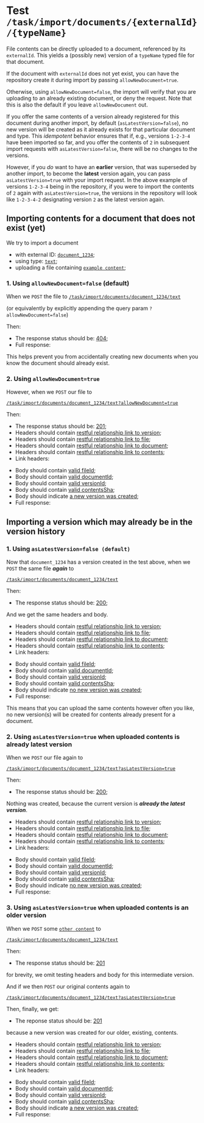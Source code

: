 # Test `/task/import/documents/{externalId}/{typeName}`

File contents can be directly uploaded to a document, referenced by its `externalId`. This yields a (possibly new)
version of a `typeName` typed file for that document.

If the document with `externalId` does not yet exist, you can have the repository create it during import by passing
`allowNewDocument=true`.

Otherwise, using `allowNewDocument=false`, the import will verify that you are uploading to an already existing
document, or deny the request. Note that this is also the default if you leave `allowNewDocument` out.

If you offer the same contents of a version already registered for this document during another import, by
default (`asLatestVersion=false`), no new version will be created as it already exists for that particular document and
type. This _idempotent_ behavior ensures that if, e.g., versions `1-2-3-4` have been imported so far, and you offer the
contents of `2` in subsequent import requests with `asLatestVersion=false`, there will be no changes to the versions.

However, if you _do_ want to have an **earlier** version, that was superseded by another import, to become the
**latest** version again, you can pass `asLatestVersion=true` with your import request. In the above example of
versions `1-2-3-4` being in the repository, if you were to import the contents of `2` again with `asLatestVersion=true`,
the versions in the repository will look like `1-2-3-4-2` designating version `2` as the latest version again.

## Importing contents for a document that does not exist (yet)

We try to import a document

- with external ID: [`document_1234`](- "#externalId");
- using type: [`text`](- "#typeName");
- uploading a file containing [`example content`](- "#originalContents");

### 1. Using `allowNewDocument=false` (default)

When we `POST` the file to
[`/task/import/documents/document_1234/text`](- "#importEndpoint")

(or equivalently by explicitly appending the query param `?allowNewDocument=false`)

[ ](- "#result=retrieve(#importEndpoint, #externalId, #typeName, #originalContents)")

Then:

- The response status should be: [404](- "?=#result.status");
- Full response:

[ ](- "ext:embed=#result.body")

This helps prevent you from accidentally creating new documents when you know the document should already exist.

### 2. Using `allowNewDocument=true`

However, when we `POST` our file to

[`/task/import/documents/document_1234/text?allowNewDocument=true`](- "#importEndpoint2")

[ ](- "#result=retrieve(#importEndpoint2, #externalId, #typeName, #originalContents)")

Then:

- The response status should be: [201](- "?=#result.status");
- Headers should contain [restful relationship link to version](- "?=#result.versionLink");
- Headers should contain [restful relationship link to file](- "?=#result.fileLink");
- Headers should contain [restful relationship link to document](- "?=#result.documentLink");
- Headers should contain [restful relationship link to contents](- "?=#result.contentsLink");
- Link headers:

[ ](- "ext:embed=#result.headers")

- Body should contain [valid fileId](- "?=#result.fileId");
- Body should contain [valid documentId](- "?=#result.documentId");
- Body should contain [valid versionId](- "?=#result.versionId");
- Body should contain [valid contentsSha](- "?=#result.contentsSha");
- Body should indicate [a new version was created](- "?=#result.isNewVersion");
- Full response:

[ ](- "ext:embed=#result.body")

## Importing a version which may already be in the version history

### 1. Using `asLatestVersion=false (default)`

Now that `document_1234` has a version created in the test above, when we `POST` the same file
***again*** to

[`/task/import/documents/document_1234/text`](- "#importEndpoint3")

[ ](- "#result=retrieve(#importEndpoint3, #externalId, #typeName, #originalContents)")

Then:

- The response status should be: [200](- "?=#result.status");

And we get the same headers and body.

- Headers should contain [restful relationship link to version](- "?=#result.versionLink");
- Headers should contain [restful relationship link to file](- "?=#result.fileLink");
- Headers should contain [restful relationship link to document](- "?=#result.documentLink");
- Headers should contain [restful relationship link to contents](- "?=#result.contentsLink");
- Link headers:

[ ](- "ext:embed=#result.headers")

- Body should contain [valid fileId](- "?=#result.fileId");
- Body should contain [valid documentId](- "?=#result.documentId");
- Body should contain [valid versionId](- "?=#result.versionId");
- Body should contain [valid contentsSha](- "?=#result.contentsSha");
- Body should indicate [no new version was created](- "?=#result.isNewVersion");
- Full response:

[ ](- "ext:embed=#result.body")

This means that you can upload the same contents however often you like, no new version(s) will be created for contents
already present for a document.

### 2. Using `asLatestVersion=true` when uploaded contents is already latest version

When we `POST` our file again to

[`/task/import/documents/document_1234/text?asLatestVersion=true`](- "#importEndpoint4")

[ ](- "#result=retrieve(#importEndpoint4, #externalId, #typeName, #originalContents)")

Then:

- The response status should be: [200](- "?=#result.status");

Nothing was created, because the current version is ***already the latest version***.

- Headers should contain [restful relationship link to version](- "?=#result.versionLink");
- Headers should contain [restful relationship link to file](- "?=#result.fileLink");
- Headers should contain [restful relationship link to document](- "?=#result.documentLink");
- Headers should contain [restful relationship link to contents](- "?=#result.contentsLink");
- Link headers:

[ ](- "ext:embed=#result.headers")

- Body should contain [valid fileId](- "?=#result.fileId");
- Body should contain [valid documentId](- "?=#result.documentId");
- Body should contain [valid versionId](- "?=#result.versionId");
- Body should contain [valid contentsSha](- "?=#result.contentsSha");
- Body should indicate [no new version was created](- "?=#result.isNewVersion");
- Full response:

[ ](- "ext:embed=#result.body")

### 3. Using `asLatestVersion=true` when uploaded contents is an older version

When we `POST` some [`other content`](- "#otherContents") to

[`/task/import/documents/document_1234/text`](- "#importEndpoint5")

[ ](- "#result=retrieve(#importEndpoint5, #externalId, #typeName, #otherContents)")

Then:

- The response status should be: [201](- "?=#result.status")

for brevity, we omit testing headers and body for this intermediate version.

And if we then `POST` our original contents again to

[`/task/import/documents/document_1234/text?asLatestVersion=true`](- "#importEndpoint6")

[ ](- "#result=retrieve(#importEndpoint6, #externalId, #typeName, #originalContents)")

Then, finally, we get:

- The reponse status should be: [201](- "?=#result.status")

because a new version was created for our older, existing, contents.

- Headers should contain [restful relationship link to version](- "?=#result.versionLink");
- Headers should contain [restful relationship link to file](- "?=#result.fileLink");
- Headers should contain [restful relationship link to document](- "?=#result.documentLink");
- Headers should contain [restful relationship link to contents](- "?=#result.contentsLink");
- Link headers:

[ ](- "ext:embed=#result.headers")

- Body should contain [valid fileId](- "?=#result.fileId");
- Body should contain [valid documentId](- "?=#result.documentId");
- Body should contain [valid versionId](- "?=#result.versionId");
- Body should contain [valid contentsSha](- "?=#result.contentsSha");
- Body should indicate [a new version was created](- "?=#result.isNewVersion");
- Full response:

[ ](- "ext:embed=#result.body")
